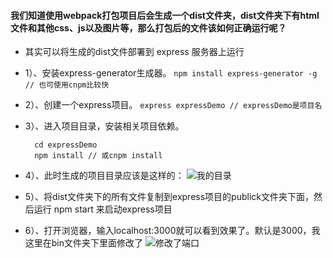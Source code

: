 #### 我们知道使用webpack打包项目后会生成一个dist文件夹，dist文件夹下有html文件和其他css、js以及图片等，那么打包后的文件该如何正确运行呢？

- 其实可以将生成的dist文件部署到 express 服务器上运行
- 1）、安装express-generator生成器。
  ```npm install express-generator -g // 也可使用cnpm比较快```

- 2）、创建一个express项目。
  ```express expressDemo // expressDemo是项目名```
- 3）、进入项目目录，安装相关项目依赖。
  ```
    cd expressDemo
    npm install // 或cnpm install 
    ```
- 4）、此时生成的项目目录应该是这样的：
![我的目录](https://upload-images.jianshu.io/upload_images/7522654-53faf1aa44107205.png?imageMogr2/auto-orient/strip%7CimageView2/2/w/1240)

- 5）、将dist文件夹下的所有文件复制到express项目的publick文件夹下面，然后运行 npm start 来启动express项目
- 6）、打开浏览器，输入localhost:3000就可以看到效果了。默认是3000，我这里在bin文件夹下里面修改了
![修改了端口](https://upload-images.jianshu.io/upload_images/7522654-2b9aec49bf85a68c.png?imageMogr2/auto-orient/strip%7CimageView2/2/w/1240)